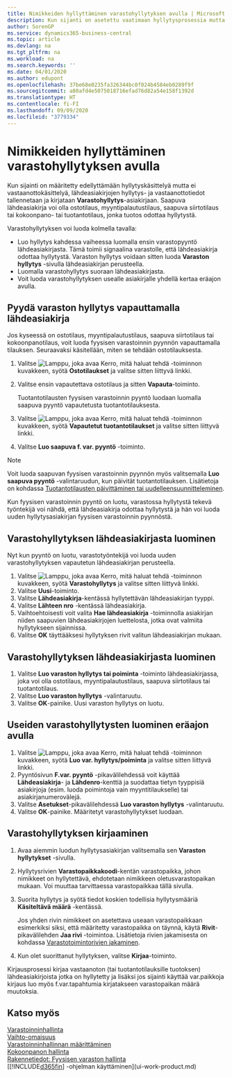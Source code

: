 ```yaml
---
title: Nimikkeiden hyllyttäminen varastohyllytyksen avulla | Microsoft Docs
description: Kun sijanti on asetettu vaatimaan hyllytysprosessia mutta ei vastaanottoprosessia, sinun tulee käyttää **Varastohyllytys** -asiakirjaa kirjataksesi hyllytys ja vastaanotto tietoja lähdeasiakirjoillesi. Saapuva lähdeasiakirja voi olla ostotilaus, myyntipalautustilaus, saapuva siirtotilaus tai tuotantilaus jonka tuotos odottaa hyllytystä.
author: SorenGP
ms.service: dynamics365-business-central
ms.topic: article
ms.devlang: na
ms.tgt_pltfrm: na
ms.workload: na
ms.search.keywords: ''
ms.date: 04/01/2020
ms.author: edupont
ms.openlocfilehash: 37be68e0235fa326344bc0f024b4584eb0289f9f
ms.sourcegitcommit: a80afd4e5075018716efad76d82a54e158f1392d
ms.translationtype: HT
ms.contentlocale: fi-FI
ms.lasthandoff: 09/09/2020
ms.locfileid: "3779334"
---
```

# <a name="put-items-away-with-inventory-put-aways"></a>Nimikkeiden hyllyttäminen varastohyllytyksen avulla
Kun sijainti on määritetty edellyttämään hyllytyskäsittelyä mutta ei vastaanottokäsittelyä, lähdeasiakirjojen hyllytys- ja vastaanottotiedot tallennetaan ja kirjataan **Varastohyllytys**-asiakirjaan. Saapuva lähdeasiakirja voi olla ostotilaus, myyntipalautustilaus, saapuva siirtotilaus tai kokoonpano- tai tuotantotilaus, jonka tuotos odottaa hyllytystä.  

Varastohyllytyksen voi luoda kolmella tavalla:  

- Luo hyllytys kahdessa vaiheessa luomalla ensin varastopyyntö lähdeasiakirjasta. Tämä toimii signaalina varastolle, että lähdeasiakirja odottaa hyllytystä.  Varaston hyllytys voidaan sitten luoda **Varaston hyllytys** -sivulla lähdeasiakirjan perusteella.  
- Luomalla varastohyllytys suoraan lähdeasiakirjasta.  
- Voit luoda varastohyllytyksen usealle asiakirjalle yhdellä kertaa eräajon avulla.  

## <a name="to-request-an-inventory-put-away-by-releasing-the-source-document"></a>Pyydä varaston hyllytys vapauttamalla lähdeasiakirja
Jos kyseessä on ostotilaus, myyntipalautustilaus, saapuva siirtotilaus tai kokoonpanotilaus, voit luoda fyysisen varastoinnin pyynnön vapauttamalla tilauksen. Seuraavaksi käsitellään, miten se tehdään ostotilauksesta.  

1.  Valitse ![Lamppu, joka avaa Kerro, mitä haluat tehdä -toiminnon](media/ui-search/search_small.png "Kerro, mitä haluat tehdä") kuvakkeen, syötä **Ostotilaukset** ja valitse sitten liittyvä linkki.
2. Valitse ensin vapautettava ostotilaus ja sitten **Vapauta**-toiminto.  

    Tuotantotilausten fyysisen varastoinnin pyyntö luodaan luomalla saapuva pyyntö vapautetusta tuotantotilauksesta.  
3.  Valitse ![Lamppu, joka avaa Kerro, mitä haluat tehdä -toiminnon](media/ui-search/search_small.png "Kerro, mitä haluat tehdä") kuvakkeen, syötä **Vapautetut tuotantotilaukset** ja valitse sitten liittyvä linkki.  
4. Valitse **Luo saapuva f. var. pyyntö** -toiminto.  

> [!NOTE]  
>  Voit luoda saapuvan fyysisen varastoinnin pyynnön myös valitsemalla **Luo saapuva pyyntö** -valintaruudun, kun päivität tuotantotilauksen. Lisätietoja on kohdassa [Tuotantotilausten päivittäminen tai uudelleensuunnitteleminen](production-how-to-replan-refresh-production-orders.md).  

Kun fyysisen varastoinnin pyyntö on luotu, varastossa hyllytystä tekevä työntekijä voi nähdä, että lähdeasiakirja odottaa hyllytystä ja hän voi luoda uuden hyllytysasiakirjan fyysisen varastoinnin pyynnöstä.  

## <a name="to-create-an-inventory-put-away-based-on-the-source-document"></a>Varastohyllytyksen lähdeasiakirjasta luominen
Nyt kun pyyntö on luotu, varastotyöntekijä voi luoda uuden varastohyllytyksen vapautetun lähdeasiakirjan perusteella.   
1.  Valitse ![Lamppu, joka avaa Kerro, mitä haluat tehdä -toiminnon](media/ui-search/search_small.png "Kerro, mitä haluat tehdä") kuvakkeen, syötä **Varastohyllytys** ja valitse sitten liittyvä linkki.  
2. Valitse **Uusi**-toiminto.  
3. Valitse **Lähdeasiakirja**-kentässä hyllytettävän lähdeasiakirjan tyyppi.  
4. Valitse **Lähteen nro** -kentässä lähdeasiakirja.  
5. Vaihtoehtoisesti voit valita **Hae lähdeasiakirja** -toiminnolla asiakirjan niiden saapuvien lähdeasiakirjojen luettelosta, jotka ovat valmiita hyllytykseen sijainnissa.  
6. Valitse **OK** täyttääksesi hyllytyksen rivit valitun lähdeasiakirjan mukaan.  

## <a name="to-create-an-inventory-put-away-from-the-source-document"></a>Varastohyllytyksen lähdeasiakirjasta luominen  
1.  Valitse **Luo varaston hyllytys tai poiminta** -toiminto lähdeasiakirjassa, joka voi olla ostotilaus, myyntipalautustilaus, saapuva siirtotilaus tai tuotantotilaus.  
2. Valitse **Luo varaston hyllytys** -valintaruutu.
3. Valitse **OK**-painike. Uusi varaston hyllytys on luotu.

## <a name="to-create-multiple-inventory-put-aways-with-a-batch-job"></a>Useiden varastohyllytysten luominen eräajon avulla  
1.  Valitse ![Lamppu, joka avaa Kerro, mitä haluat tehdä -toiminnon](media/ui-search/search_small.png "Kerro, mitä haluat tehdä") kuvakkeen, syötä **Luo var. hyllytys/poiminta** ja valitse sitten liittyvä linkki.  
2.  Pyyntösivun **F.var. pyyntö** -pikavälilehdessä voit käyttää **Lähdeasiakirja**- ja **Lähdenro**-kenttiä ja suodattaa tietyn tyyppisiä asiakirjoja (esim. luoda poimintoja vain myyntitilaukselle) tai asiakirjanumerovälejä.  
3.  Valitse **Asetukset**-pikavälilehdessä **Luo varaston hyllytys** -valintaruutu.
4.  Valitse **OK**-painike. Määritetyt varastohyllytykset luodaan.

## <a name="to-record-the-inventory-put-away"></a>Varastohyllytyksen kirjaaminen  
1. Avaa aiemmin luodun hyllytysasiakirjan valitsemalla sen **Varaston hyllytykset** -sivulla.  
2. Hyllytysrivien **Varastopaikkakoodi**-kentän varastopaikka, johon nimikkeet on hyllytettävä, ehdotetaan nimikkeen oletusvarastopaikan mukaan. Voi muuttaa tarvittaessa varastopaikkaa tällä sivulla.  
3. Suorita hyllytys ja syötä tiedot koskien todellisia hyllytysmääriä **Käsiteltävä määrä** -kentässä.

    Jos yhden rivin nimikkeet on asetettava useaan varastopaikkaan esimerkiksi siksi, että määritetty varastopaikka on täynnä, käytä **Rivit**-pikavälilehden **Jaa rivi** -toimintoa. Lisätietoja rivien jakamisesta on kohdassa [Varastotoimintorivien jakaminen](warehouse-how-to-split-warehouse-activity-lines.md).  
4. Kun olet suorittanut hyllytyksen, valitse **Kirjaa**-toiminto.  

Kirjausprosessi kirjaa vastaanoton (tai tuotantotilauksille tuotoksen) lähdeasiakirjoista jotka on hyllytetty ja lisäksi jos sijainti käyttää var.paikkoja kirjaus luo myös f.var.tapahtumia kirjatakseen varastopaikan määrä muutoksia.

## <a name="see-also"></a>Katso myös  
[Varastoinninhallinta](warehouse-manage-warehouse.md)  
[Vaihto-omaisuus](inventory-manage-inventory.md)  
[Varastoinninhallinnan määrittäminen](warehouse-setup-warehouse.md)     
[Kokoonpanon hallinta](assembly-assemble-items.md)    
[Rakennetiedot: Fyysisen varaston hallinta](design-details-warehouse-management.md)  
[[!INCLUDE[d365fin](includes/d365fin_md.md)] -ohjelman käyttäminen](ui-work-product.md)  
